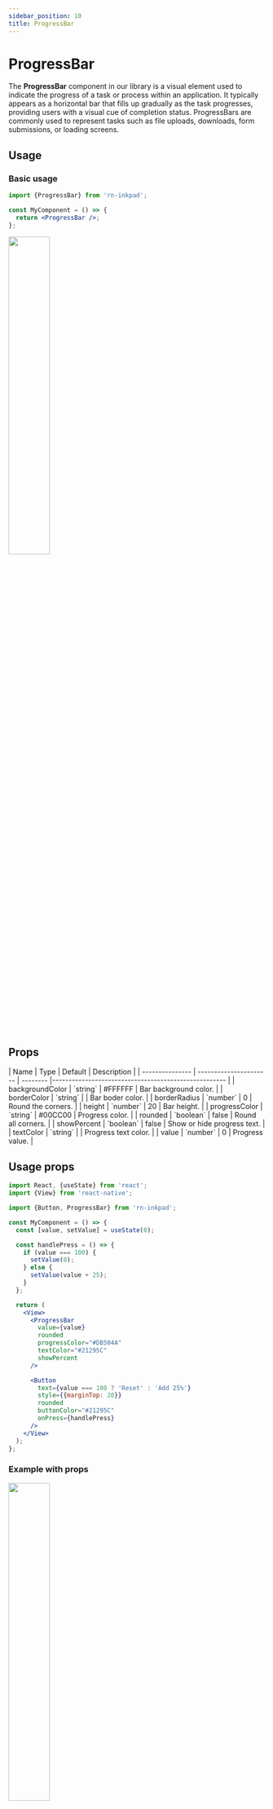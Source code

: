 ```yaml
---
sidebar_position: 10
title: ProgressBar
---
```


# ProgressBar

The **ProgressBar** component in our library is a visual element used to indicate the progress of a task or process within an application. It typically appears as a horizontal bar that fills up gradually as the task progresses, providing users with a visual cue of completion status. ProgressBars are commonly used to represent tasks such as file uploads, downloads, form submissions, or loading screens.

## Usage

### Basic usage

```jsx
import {ProgressBar} from 'rn-inkpad';

const MyComponent = () => {
  return <ProgressBar />;
};
```

<img width="40%"  src="/img/progressbar/progress-simple.png" />

## Props

<div class="table-responsive">
| Name | Type | Default | Description |
| --------------- | ---------------------- | -------- |----------------------------------------------------- |
| backgroundColor | `string` | #FFFFFF | Bar background color. |
| borderColor | `string` |  | Bar boder color. |
| borderRadius | `number` | 0 | Round the corners. |
| height | `number` | 20 | Bar height. |
| progressColor | `string` | #00CC00 | Progress color. |
| rounded | `boolean` | false | Round all corners. |
| showPercent | `boolean` | false | Show or hide progress text. |
| textColor | `string` | | Progress text color. |
| value | `number` | 0 | Progress value. |
</div>

## Usage props

```jsx
import React, {useState} from 'react';
import {View} from 'react-native';

import {Button, ProgressBar} from 'rn-inkpad';

const MyComponent = () => {
  const [value, setValue] = useState(0);

  const handlePress = () => {
    if (value === 100) {
      setValue(0);
    } else {
      setValue(value + 25);
    }
  };

  return (
    <View>
      <ProgressBar
        value={value}
        rounded
        progressColor="#DB504A"
        textColor="#21295C"
        showPercent
      />

      <Button
        text={value === 100 ? 'Reset' : 'Add 25%'}
        style={{marginTop: 20}}
        rounded
        buttonColor="#21295C"
        onPress={handlePress}
      />
    </View>
  );
};
```

### Example with props

<img width="40%"  src="/img/progressbar/progress-props.gif" />
